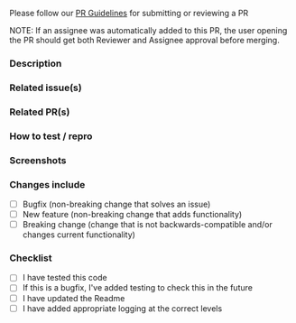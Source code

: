 Please follow our [PR Guidelines](https://technologyadvice.atlassian.net/wiki/spaces/EN/pages/962560174/PR+Documentation+Review+Guidelines) for submitting or reviewing a PR

NOTE: If an assignee was automatically added to this PR, the user opening the PR should get both Reviewer and Assignee approval before merging.

### Description

### Related issue(s)

### Related PR(s)

### How to test / repro

### Screenshots

### Changes include
- [ ] Bugfix (non-breaking change that solves an issue)
- [ ] New feature (non-breaking change that adds functionality)
- [ ] Breaking change (change that is not backwards-compatible and/or changes current functionality)

### Checklist
- [ ] I have tested this code
- [ ] If this is a bugfix, I've added testing to check this in the future
- [ ] I have updated the Readme
- [ ] I have added appropriate logging at the correct levels
